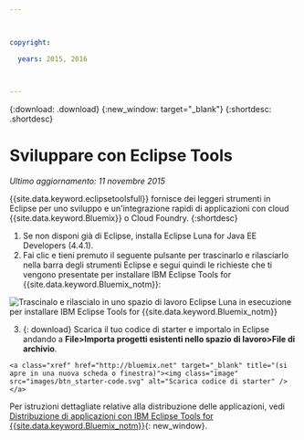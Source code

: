 ```yaml
---

 

copyright:

  years: 2015, 2016

 

---
```


{:download: .download}
{:new_window: target="_blank"}
{:shortdesc: .shortdesc}

# Sviluppare con Eclipse Tools
*Ultimo aggiornamento: 11 novembre 2015*

{{site.data.keyword.eclipsetoolsfull}} fornisce
dei leggeri strumenti in Eclipse per uno sviluppo e un'integrazione rapidi di applicazioni con cloud {{site.data.keyword.Bluemix}} o
Cloud Foundry.
{:shortdesc}

  1. Se non disponi già di Eclipse, installa Eclipse Luna for Java EE Developers (4.4.1).
  2. Fai clic e tieni premuto il seguente pulsante per trascinarlo e rilasciarlo nella barra degli strumenti Eclipse e segui quindi le richieste che ti vengono presentate per installare IBM Eclipse Tools for {{site.data.keyword.Bluemix_notm}}:
  
  ![Trascinalo e rilascialo in uno spazio di lavoro Eclipse Luna in esecuzione per installare IBM Eclipse Tools for {{site.data.keyword.Bluemix_notm}}](images/installbutton.png)

  3. {: download} Scarica il tuo codice di starter e importalo in Eclipse andando a **File>Importa progetti esistenti nello spazio di lavoro>File di archivio**.
  
    <a class="xref" href="http://bluemix.net" target="_blank" title="(si apre in una nuova scheda o finestra)"><img class="image" src="images/btn_starter-code.svg" alt="Scarica codice di starter" /> </a> 

Per istruzioni dettagliate relative alla distribuzione delle applicazioni, vedi [Distribuzione di applicazioni con IBM Eclipse Tools for {{site.data.keyword.Bluemix_notm}}](../manageapps/eclipsetools/eclipsetools.html#eclipsetools){: new_window}.
